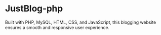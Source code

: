 # JustBlog-php
Built with PHP, MySQL, HTML, CSS, and JavaScript, this blogging website ensures a smooth and responsive user experience.
